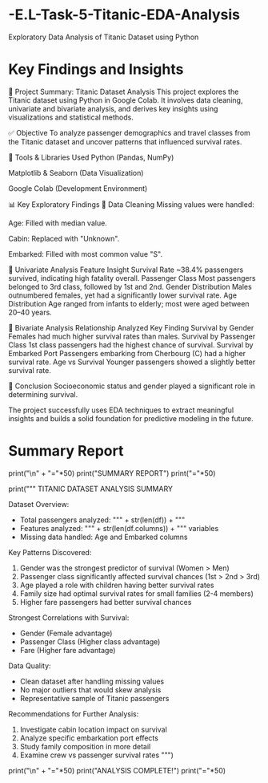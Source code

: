 # -E.L-Task-5-Titanic-EDA-Analysis
Exploratory Data Analysis of Titanic Dataset using Python

# Key Findings and Insights

📝 Project Summary: Titanic Dataset Analysis
This project explores the Titanic dataset using Python in Google Colab. It involves data cleaning, univariate and bivariate analysis, and derives key insights using visualizations and statistical methods.

✅ Objective
To analyze passenger demographics and travel classes from the Titanic dataset and uncover patterns that influenced survival rates.

🔧 Tools & Libraries Used
Python (Pandas, NumPy)

Matplotlib & Seaborn (Data Visualization)

Google Colab (Development Environment)

📊 Key Exploratory Findings
🔹 Data Cleaning
Missing values were handled:

Age: Filled with median value.

Cabin: Replaced with "Unknown".

Embarked: Filled with most common value "S".

🔹 Univariate Analysis
Feature	Insight
Survival Rate	~38.4% passengers survived, indicating high fatality overall.
Passenger Class	Most passengers belonged to 3rd class, followed by 1st and 2nd.
Gender Distribution	Males outnumbered females, yet had a significantly lower survival rate.
Age Distribution	Age ranged from infants to elderly; most were aged between 20–40 years.

🔹 Bivariate Analysis
Relationship Analyzed	Key Finding
Survival by Gender	Females had much higher survival rates than males.
Survival by Passenger Class	1st class passengers had the highest chance of survival.
Survival by Embarked Port	Passengers embarking from Cherbourg (C) had a higher survival rate.
Age vs Survival	Younger passengers showed a slightly better survival rate.

📌 Conclusion
Socioeconomic status and gender played a significant role in determining survival.

The project successfully uses EDA techniques to extract meaningful insights and builds a solid foundation for predictive modeling in the future.


# Summary Report
print("\n" + "="*50)
print("SUMMARY REPORT")
print("="*50)

print("""
TITANIC DATASET ANALYSIS SUMMARY

Dataset Overview:
- Total passengers analyzed: """ + str(len(df)) + """
- Features analyzed: """ + str(len(df.columns)) + """ variables
- Missing data handled: Age and Embarked columns

Key Patterns Discovered:
1. Gender was the strongest predictor of survival (Women > Men)
2. Passenger class significantly affected survival chances (1st > 2nd > 3rd)
3. Age played a role with children having better survival rates
4. Family size had optimal survival rates for small families (2-4 members)
5. Higher fare passengers had better survival chances

Strongest Correlations with Survival:
- Gender (Female advantage)
- Passenger Class (Higher class advantage)
- Fare (Higher fare advantage)

Data Quality:
- Clean dataset after handling missing values
- No major outliers that would skew analysis
- Representative sample of Titanic passengers

Recommendations for Further Analysis:
1. Investigate cabin location impact on survival
2. Analyze specific embarkation port effects
3. Study family composition in more detail
4. Examine crew vs passenger survival rates
""")

print("\n" + "="*50)
print("ANALYSIS COMPLETE!")
print("="*50)
